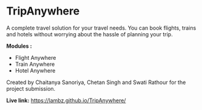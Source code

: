 # TripAnywhere

A complete travel solution for your travel needs. You can book flights, trains and hotels without worrying about the hassle of planning your trip.

<b>Modules :</b>

<ul>
    <li>Flight Anywhere</li>
    <li>Train Anywhere</li>
    <li>Hotel Anywhere</li>
</ul>

Created by Chaitanya Sanoriya, Chetan Singh and Swati Rathour for the project submission.

<b>Live link:</b> https://lambz.github.io/TripAnywhere/
